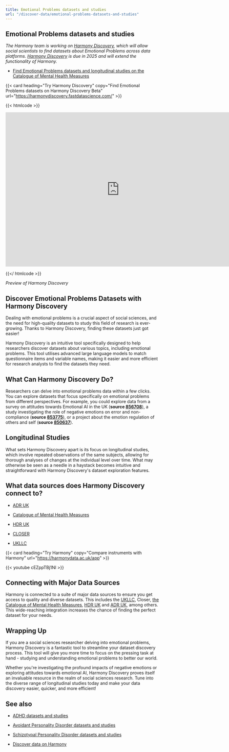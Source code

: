 ```yaml
---
title: Emotional Problems datasets and studies
url: "/discover-data/emotional-problems-datasets-and-studies"
---
```


## Emotional Problems datasets and studies

*The Harmony team is working on [Harmony Discovery](https://harmonydiscovery.fastdatascience.com/), which will allow social scientists to find datasets about Emotional Problems across data platforms. [Harmony Discovery](https://harmonydiscovery.fastdatascience.com/) is due in 2025 and will extend the functionality of Harmony.*

* [Find Emotional Problems datasets and longitudinal studies on the Catalogue of Mental Health Measures](https://www.cataloguementalhealth.ac.uk/?content=search&query=Topic:emotional+problems)


{{< card heading="Try Harmony Discovery" copy="Find Emotional Problems datasets on Harmony Discovery Beta" url="https://harmonydiscovery.fastdatascience.com/" >}}

{{< htmlcode >}}

<iframe src="https://www.veed.io/embed/b8eb93ee-5cca-4b09-8b5d-34b614cb0f58" width="744" height="504" frameborder="0" title="Thomas Wood's Video - Oct 23, 2024" webkitallowfullscreen mozallowfullscreen allowfullscreen></iframe>

{{</ htmlcode >}}

*Preview of Harmony Discovery*


## Discover Emotional Problems Datasets with Harmony Discovery

Dealing with emotional problems is a crucial aspect of social sciences, and the need for high-quality datasets to study this field of research is ever-growing. Thanks to Harmony Discovery, finding these datasets just got easier!

Harmony Discovery is an intuitive tool specifically designed to help researchers discover datasets about various topics, including emotional problems. This tool utilises advanced large language models to match questionnaire items and variable names, making it easier and more efficient for research analysts to find the datasets they need.

## What Can Harmony Discovery Do?

Researchers can delve into emotional problems data within a few clicks. You can explore datasets that focus specifically on emotional problems from different perspectives. For example, you could explore data from a survey on attitudes towards Emotional AI in the UK (**source [856708](https://reshare.ukdataservice.ac.uk/856708)**), a study investigating the role of negative emotions on error and non-compliance (**source [853775](https://reshare.ukdataservice.ac.uk/853775)**), or a project about the emotion regulation of others and self (**source [850637](https://reshare.ukdataservice.ac.uk/850637)**).

## Longitudinal Studies

What sets Harmony Discovery apart is its focus on longitudinal studies, which involve repeated observations of the same subjects, allowing for thorough analyses of changes at the individual level over time. What may otherwise be seen as a needle in a haystack becomes intuitive and straightforward with Harmony Discovery's dataset exploration features.

## What data sources does Harmony Discovery connect to?

* [ADR UK](https://www.adruk.org/data-access/data-catalogue/)

* [Catalogue of Mental Health Measures](https://www.cataloguementalhealth.ac.uk/)

* [HDR UK](https://www.healthdatagateway.org/)

* [CLOSER](https://closer.ac.uk/)

* [UKLLC](https://explore.ukllc.ac.uk)

{{< card heading="Try Harmony" copy="Compare instruments with Harmony" url="https://harmonydata.ac.uk/app" >}}

{{< youtube cEZppTBj1NI >}}



## Connecting with Major Data Sources

Harmony is connected to a suite of major data sources to ensure you get access to quality and diverse datasets. This includes the [UKLLC](https://explore.ukllc.ac.uk), Closer, [the Catalogue of Mental Health Measures](https://www.cataloguementalhealth.ac.uk/), [HDR UK](https://www.hdruk.ac.uk/) and [ADR UK](https://www.adruk.org/), among others. This wide-reaching integration increases the chance of finding the perfect dataset for your needs.

## Wrapping Up

If you are a social sciences researcher delving into emotional problems, Harmony Discovery is a fantastic tool to streamline your dataset discovery process. This tool will give you more time to focus on the pressing task at hand - studying and understanding emotional problems to better our world.

Whether you're investigating the profound impacts of negative emotions or exploring attitudes towards emotional AI, Harmony Discovery proves itself an invaluable resource in the realm of social sciences research. Tune into the diverse range of longitudinal studies today and make your data discovery easier, quicker, and more efficient!

## See also

* [ADHD datasets and studies](/discover-data/adhd-datasets-and-studies)

* [Avoidant Personality Disorder datasets and studies](/discover-data/avoidant-personality-disorder-datasets-and-studies)

* [Schizotypal Personality Disorder datasets and studies](/discover-data/schizotypal-personality-disorder-datasets-and-studies)

* [Discover data on Harmony](/discover-data/)